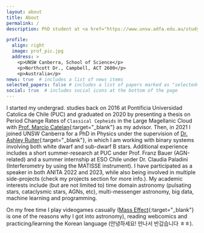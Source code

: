 ```yaml
---
layout: about
title: About
permalink: /
description: PhD student at <a href="https://www.unsw.adfa.edu.au/study/postgraduate-research/doctor-philosophy-phd">UNSW Canberra</a>. To the right, you can see me and <a href="https://en.wikipedia.org/wiki/Cheomseongdae">Cheomseongdae (첨성대)</a> in the background.

profile:
  align: right
  image: prof_pic.jpg
  address: >
    <p>UNSW Canberra, School of Science</p>
    <p>Northcott Dr., Campbell, ACT 2600</p>
    <p>Australia</p>
news: true  # includes a list of news items
selected_papers: false # includes a list of papers marked as "selected={true}"
social: true  # includes social icons at the bottom of the page
---
```


I started my undergrad. studies back on 2016 at Pontificia Universidad Catolica de Chile (PUC) and graduated on 2020 by presenting a thesis on Period Change Rates of `Classical Cepheids` in the Large Magellanic Cloud with [Prof. Marcio Catelan](https://www.astro.puc.cl/~mcatelan/){:target="\_blank"} as my advisor. Then, in 2021 I joined UNSW Canberra for a PhD in Physics under the supervision of [Dr. Ashley Ruiter](https://ashleyruiterastro.wordpress.com/){:target="\_blank"}, in which I am working with binary systems involving both white dwarf and sub-dwarf B stars. Additional experience includes a short summer-research at PUC under Prof. Franz Bauer (AGN-related) and a summer internship at ESO Chile under Dr. Claudia Paladini (Interferometry by using the MATISSE instrument). I have participated as a speaker in both ANITA 2022 and 2023, while also being involved in multiple side-projects (check my projects section for more info.). My academic interests include (but are not limited to) time domain astronomy (pulsating stars, cataclysmic stars, AGNs, etc), multi-messenger astronomy, big data, machine learning and programming.

On my free time I play videogames casually ([Mass Effect](https://en.wikipedia.org/wiki/Mass_Effect){:target="\_blank"} is one of the reasons why I got into astronomy), reading webcomics and practicing/learning the Korean language (안녕하세요! 만나서 반갑습니다 ㅎㅎ). 
